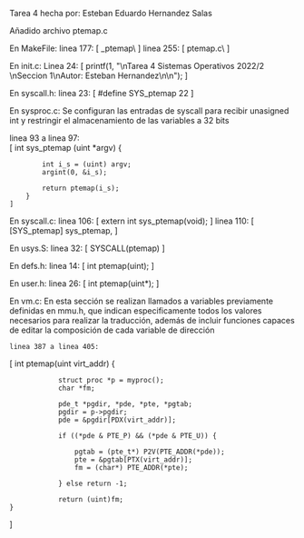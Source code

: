 Tarea 4 hecha por: Esteban Eduardo Hernandez Salas

Añadido archivo ptemap.c

En MakeFile:
  linea 177:  [ _ptemap\ ]
  linea 255:  [ ptemap.c\ ]

En init.c:
	Linea 24:	[ printf(1, "\nTarea 4 Sistemas Operativos 2022/2 \nSeccion 1\nAutor: Esteban Hernandez\n\n"); ]

En syscall.h:
  linea 23: 	[ #define SYS_ptemap  22 ]

En sysproc.c:
	Se configuran las entradas de syscall para recibir unasigned int y restringir el almacenamiento de las variables a 32 bits

  linea 93 a linea 97: 	
	[ 
		int sys_ptemap (uint *argv) {

			int i_s = (uint) argv;
			argint(0, &i_s);

			return ptemap(i_s); 
		} 
	] 

En syscall.c:
  linea 106:  [ extern int sys_ptemap(void); ]
  linea 110:  [ [SYS_ptemap] sys_ptemap, ]

En usys.S:
  linea 32: 	[ SYSCALL(ptemap) ]

En defs.h:
  linea 14:  	[ int ptemap(uint); ]

En user.h:
  linea 26: 	[ int ptemap(uint*); ]

En vm.c:
  En esta sección se realizan llamados a variables previamente definidas en mmu.h, que indican especificamente todos los valores necesarios para realizar la traducción, además de incluir funciones capaces de editar la composición de cada variable de dirección

	linea 387 a linea 405: 
  [
    int ptemap(uint virt_addr) {
				
				struct proc *p = myproc();
				char *fm;
  
				pde_t *pgdir, *pde, *pte, *pgtab;
				pgdir = p->pgdir;
				pde = &pgdir[PDX(virt_addr)];

				if ((*pde & PTE_P) && (*pde & PTE_U)) {

					pgtab = (pte_t*) P2V(PTE_ADDR(*pde));
					pte = &pgtab[PTX(virt_addr)];
					fm = (char*) PTE_ADDR(*pte);

				} else return -1;

				return (uint)fm;
    }
  ]

